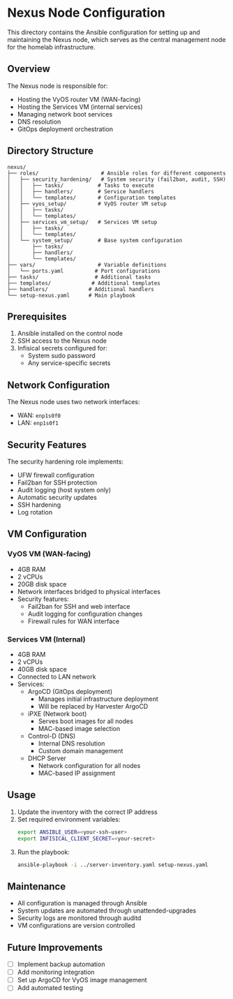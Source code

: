 # Nexus Node Configuration

This directory contains the Ansible configuration for setting up and maintaining the Nexus node, which serves as the central management node for the homelab infrastructure.

## Overview

The Nexus node is responsible for:
- Hosting the VyOS router VM (WAN-facing)
- Hosting the Services VM (internal services)
- Managing network boot services
- DNS resolution
- GitOps deployment orchestration

## Directory Structure

```
nexus/
├── roles/                    # Ansible roles for different components
│   ├── security_hardening/   # System security (fail2ban, audit, SSH)
│   │   ├── tasks/           # Tasks to execute
│   │   ├── handlers/        # Service handlers
│   │   └── templates/       # Configuration templates
│   ├── vyos_setup/          # VyOS router VM setup
│   │   ├── tasks/
│   │   └── templates/
│   ├── services_vm_setup/   # Services VM setup
│   │   ├── tasks/
│   │   └── templates/
│   └── system_setup/        # Base system configuration
│       ├── tasks/
│       ├── handlers/
│       └── templates/
├── vars/                    # Variable definitions
│   └── ports.yaml          # Port configurations
├── tasks/                  # Additional tasks
├── templates/             # Additional templates
├── handlers/             # Additional handlers
└── setup-nexus.yaml      # Main playbook
```

## Prerequisites

1. Ansible installed on the control node
2. SSH access to the Nexus node
3. Infisical secrets configured for:
   - System sudo password
   - Any service-specific secrets

## Network Configuration

The Nexus node uses two network interfaces:
- WAN: `enp1s0f0`
- LAN: `enp1s0f1`

## Security Features

The security hardening role implements:
- UFW firewall configuration
- Fail2ban for SSH protection
- Audit logging (host system only)
- Automatic security updates
- SSH hardening
- Log rotation

## VM Configuration

### VyOS VM (WAN-facing)
- 4GB RAM
- 2 vCPUs
- 20GB disk space
- Network interfaces bridged to physical interfaces
- Security features:
  - Fail2ban for SSH and web interface
  - Audit logging for configuration changes
  - Firewall rules for WAN interface

### Services VM (Internal)
- 4GB RAM
- 2 vCPUs
- 40GB disk space
- Connected to LAN network
- Services:
  - ArgoCD (GitOps deployment)
    - Manages initial infrastructure deployment
    - Will be replaced by Harvester ArgoCD
  - iPXE (Network boot)
    - Serves boot images for all nodes
    - MAC-based image selection
  - Control-D (DNS)
    - Internal DNS resolution
    - Custom domain management
  - DHCP Server
    - Network configuration for all nodes
    - MAC-based IP assignment

## Usage

1. Update the inventory with the correct IP address
2. Set required environment variables:
   ```bash
   export ANSIBLE_USER=<your-ssh-user>
   export INFISICAL_CLIENT_SECRET=<your-secret>
   ```
3. Run the playbook:
   ```bash
   ansible-playbook -i ../server-inventory.yaml setup-nexus.yaml
   ```

## Maintenance

- All configuration is managed through Ansible
- System updates are automated through unattended-upgrades
- Security logs are monitored through auditd
- VM configurations are version controlled

## Future Improvements

- [ ] Implement backup automation
- [ ] Add monitoring integration
- [ ] Set up ArgoCD for VyOS image management
- [ ] Add automated testing 